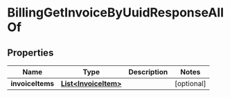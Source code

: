 

# BillingGetInvoiceByUuidResponseAllOf


## Properties

| Name | Type | Description | Notes |
|------------ | ------------- | ------------- | -------------|
|**invoiceItems** | [**List&lt;InvoiceItem&gt;**](InvoiceItem.md) |  |  [optional] |



